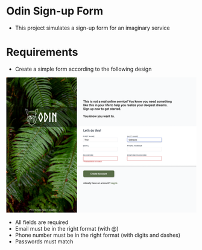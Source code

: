 # Odin Sign-up Form
- This project simulates a sign-up form for an imaginary service

# Requirements
- Create a simple form according to the following design

![The form design](./assets/design/sign-up-form.png)

- All fields are required
- Email must be in the right format (with @)
- Phone number must be in the right format (with digits and dashes)
- Passwords must match 

